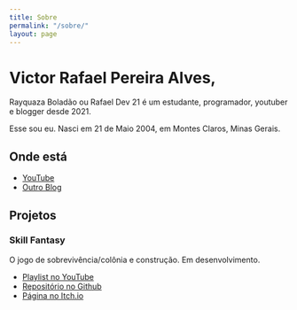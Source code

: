 ```yaml
---
title: Sobre
permalink: "/sobre/"
layout: page
---
```


# Victor Rafael Pereira Alves,

Rayquaza Boladão ou Rafael Dev 21 é um estudante, programador, youtuber e blogger desde 2021.

Esse sou eu. Nasci em 21 de Maio 2004, em Montes Claros, Minas Gerais.

## Onde está

- [YouTube](https://youtube.com/channel/UCxJf-i1jIPZMrB7sp6RWIHw)
- [Outro Blog](https://rayquazaboladao.blogspot.com)

## Projetos

### Skill Fantasy
 O jogo de sobrevivência/colônia e construção. Em desenvolvimento.
  - [Playlist no YouTube](https://youtube.com/playlist?list=PLJsfx7Z0sXi7FZyrqkoQaW0OruHpnjxo-)
  - [Repositório no Github](https://github.com/rafael-dev-21/skill-fantasy)
  - [Página no Itch.io](https://rafael-dev21.itch.io/skill-fantasy)
